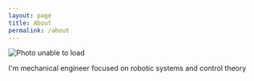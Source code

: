 ```yaml
---
layout: page
title: About
permalink: /about
---
```


<!-- ![Photo not loaded](assets/img/me_round.png) -->

<img src="{{ '/assets/imag/me_round.png' | relative_url }}" 
     alt="Photo unable to load" 
     class="centered-image">


I'm mechanical engineer focused on robotic systems and control theory